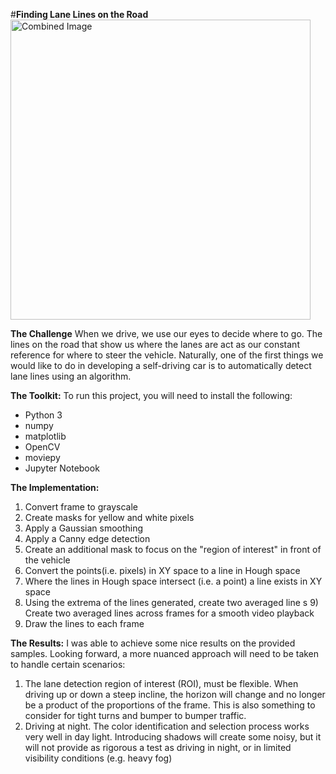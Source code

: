 #**Finding Lane Lines on the Road** 
<img src="laneLines_thirdPass.jpg" width="480" alt="Combined Image" />

**The Challenge**
When we drive, we use our eyes to decide where to go.  The lines on the road that show us where the lanes are act as our constant reference for where to steer the vehicle.  Naturally, one of the first things we would like to do in developing a self-driving car is to automatically detect lane lines using an algorithm.

**The Toolkit:**
To run this project, you will need to install the following:
- Python 3
- numpy
- matplotlib
- OpenCV 
- moviepy
- Jupyter Notebook

**The Implementation:**
1) Convert frame to grayscale
2) Create masks for yellow and white pixels
3) Apply a Gaussian smoothing
4) Apply a Canny edge detection
5) Create an additional mask to focus on the "region of interest" in front of the vehicle
6) Convert the points(i.e. pixels) in XY space to a line in Hough space
7) Where the lines in Hough space intersect (i.e. a point) a line exists in XY space
8) Using the extrema of the lines generated, create two averaged line s 9) Create two averaged lines across frames for a smooth video playback
10) Draw the lines to each frame

**The Results:**
I was able to achieve some nice results on the provided samples. Looking forward, a more nuanced approach will need to be taken to handle certain scenarios:
1. The lane detection region of interest (ROI), must be flexible. When driving up or down a steep incline, the horizon will change and no longer be a product of the proportions of the frame. This is also something to consider for tight turns and bumper to bumper traffic. 
2. Driving at night. The color identification and selection process works very well in day light. Introducing shadows will create some noisy, but it will not provide as rigorous a test as driving in night, or in limited visibility conditions (e.g. heavy fog)
 
